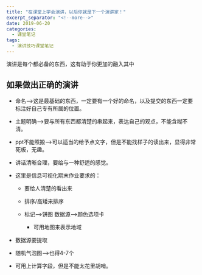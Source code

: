```yaml
---
title: "在课堂上学会演讲，以后你就是下一个演讲家！"
excerpt_separator: "<!--more-->"
date: 2019-06-20
categories:
  - 课堂笔记
tags:
  - 演讲技巧课堂笔记
---
```


演讲是每个都必备的东西，这有助于你更加的融入其中

<!--more-->

## 如果做出正确的演讲

* 命名-->这是最基础的东西，一定要有一个好的命名，以及提交的东西一定要标注好自己专有所属的位置。

* 主题明确-->要与所有东西都清楚的串起来，表达自己的观点，不能含糊不清。

* ppt不能照搬-->可以适当的给予点文字，但是不能找样子的读出来，显得非常死板，无趣。

* 讲话清晰合理，要给与一种舒适的感觉。

* 这里是信息可视化期末作业要求的：

  * 要给人清楚的看出来

  * 排序/高矮来排序

  * 标记-->饼图 数据源-->颜色选项卡

    * 可用地图来表示地域

* 数据源要提取

* 随机气泡图-->也得4-7个

* 可用上计算字段，但是不能太花里胡哨。